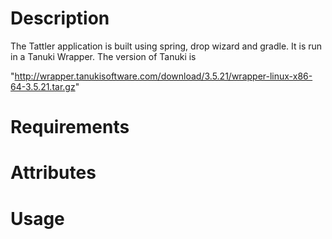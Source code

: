 Description
===========
The Tattler application is built using spring, drop wizard and gradle. It is run in a Tanuki Wrapper. The version of Tanuki is

"http://wrapper.tanukisoftware.com/download/3.5.21/wrapper-linux-x86-64-3.5.21.tar.gz"


Requirements
============


Attributes
==========

Usage
=====

